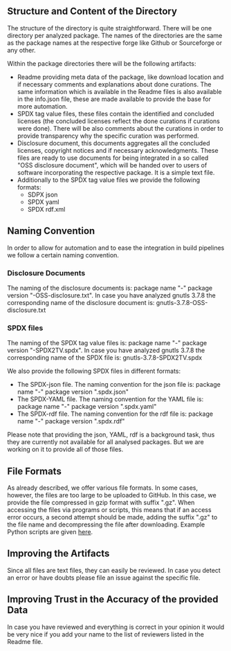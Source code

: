 ## Structure and Content of the Directory
The structure of the directory is quite straightforward. There will be one directory per analyzed package. The names of the directories are the same as the package names at the respective forge like Github or Sourceforge or any other.

Within the package directories there will be the following artifacts:
* Readme providing meta data of the package, like download location and if necessary comments and explanations about done curations. The same information which is available in the Readme files is also available in the info.json file, these are made available to provide the base for more automation.
* SPDX tag value files, these files contain the identified and concluded licenses (the concluded licenses reflect the done curations if curations were done). There will be also comments about the curations in order to provide transparency why the specific curation was performed.
* Disclosure document, this documents aggregates all the concluded licenses, copyright notices and if necessary acknowledgments. These files are ready to use documents for being integrated in a so called "OSS disclosure document", which will be handed over to users of software incorporating the respective package. It is a simple text file.
* Additionally to the SPDX tag value files we provide the following formats:
  * SDPX json
  * SPDX yaml
  * SPDX rdf.xml

## Naming Convention
In order to allow for automation and to ease the integration in build pipelines we follow a certain naming convention.

### Disclosure Documents 
The naming of the disclosure documents is: package name "-" package version "-OSS-disclosure.txt". In case you have analyzed gnutls 3.7.8 the corresponding name of the disclosure document is: gnutls-3.7.8-OSS-disclosure.txt

### SPDX files 
The naming of the SPDX tag value files is: package name "-" package version "-SPDX2TV.spdx". In case you have analyzed gnutls 3.7.8 the corresponding name of the SPDX file is: gnutls-3.7.8-SPDX2TV.spdx

We also provide the following SPDX files in different formats:
* The SPDX-json file. The naming convention for the json file is: package name "-" package version ".spdx.json"
* The SPDX-YAML file. The naming convention for the YAML file is: package name "-" package version ".spdx.yaml"
* The SPDX-rdf file. The naming convention for the rdf file is: package name "-" package version ".spdx.rdf"

Please note that providing the json, YAML, rdf is a background task, thus they are currently not available for all analysed packages. But we are working on it to provide all of those files.

## File Formats
As already described, we offer various file formats. In some cases, however, the files are too large to be uploaded to GitHub. In this case, we provide the file compressed in gzip format with suffix ".gz".
When accessing the files via programs or scripts, this means that if an access error occurs, a second attempt should be made, adding the suffix ".gz" to the file name and decompressing the file after downloading. Example Python scripts are given [here](https://wiki.osselot.org/index.php/Retrieve_files_from_the_repository).

## Improving the Artifacts
Since all files are text files, they can easily be reviewed. In case you detect an error or have doubts please file an issue against the specific file.

## Improving Trust in the Accuracy of the provided Data
In case you have reviewed and everything is correct in your opinion it would be very nice if you add your name to the list of reviewers listed in the Readme file.
